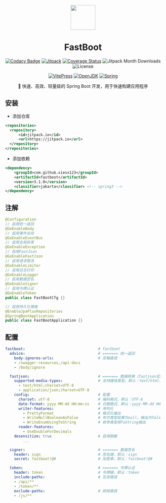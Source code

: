 <div align="center">

 <picture>
   <source media="(prefers-color-scheme: dark)" srcset="https://xiesx123.github.io/fastboot/spring_light.png" />
   <source media="(prefers-color-scheme: light)" srcset="https://xiesx123.github.io/fastboot/spring_dark.png" />
   <img src="https://xiesx123.github.io/fastboot/spring_light.png" width="80" />
 </picture>

<h1 align="center">FastBoot</h1>

[![Codacy Badge](https://api.codacy.com/project/badge/Grade/06e56b0ddea4428bbb72f9cbfa24e56f)](https://app.codacy.com/gh/xiesx123/fastboot?utm_source=github.com&utm_medium=referral&utm_content=xiesx123/fastboot&utm_campaign=Badge_Grade)
[![Jitpack](https://jitpack.io/v/xiesx123/fastboot.svg)](https://jitpack.io/#xiesx123/fastboot)
[![Coverage Status](https://coveralls.io/repos/github/xiesx123/fastboot/badge.svg?branch=master)](https://coveralls.io/github/xiesx123/fastboot?branch=master)
![Jitpack Month Downloads](https://img.shields.io/badge/dynamic/json?url=https%3A%2F%2Fjitpack.io%2Fapi%2Fdownloads%2Fcom.github.xiesx123%2Ffastboot&query=month&suffix=%20month&style=flat&label=Downloads&link=https%3A%2F%2Fjitpack.io%2F%23xiesx123%2Ffastboot&color=0078D7) 
![License](https://img.shields.io/badge/license-MIT-blue.svg?style=flat&label=License&color=0078D7)

[![VitePress](https://img.shields.io/badge/VitePress-Doc-3E63DD?logo=markdown)](https://xiesx123.github.io/fastboot)
[![OpenJDK](https://img.shields.io/badge/OpenJdk-8,21-red?logo=openjdk)](https://adoptium.net/zh-CN/temurin/releases)
[![Spring](https://img.shields.io/badge/Spring-2,3-6DB33F?logo=spring&logoColor=white)](https://spring.io/projects/spring-boot#overview)


🚀 快速、高效、轻量级的 Spring Boot 开发，用于快速构建应用程序

</div>

## 安装

- 添加仓库

```xml [pom.xml]
<repositories>
  <repository>
      <id>jitpack.io</id>
      <url>https://jitpack.io</url>
  </repository>
</repositories>
```

- 添加依赖

```xml
<dependency>
    <groupId>com.github.xiesx123</groupId>
    <artifactId>fastboot</artifactId>
    <version>3.1.0</version>
    <classifier>jakarta</classifier> <!-- spring3 -->
</dependency>
```

## 注解

```java
@Configuration
// 启用统一返回
@GoEnableBody
// 启用事件总线
@GoEnableEventBus
// 启用全局异常
@GoEnableException
// 启用FastJson
@GoEnableFastJson
// 启用请求限流
@GoEnableLimiter
// 启用日志打印
@GoEnableLogger
// 启用数据签名
@GoEnableSigner
// 启用令牌认证
@GoEnableToken
public class FastBootCfg {}

// 启用持久化增强
@EnableJpaPlusRepositories
@SpringBootApplication
public class FastBootApplication {}
```

## 配置

```yml
fastboot:                                 # fastboot
  advice:                                 # ======= 统一返回
    body-ignores-urls:                    # 忽略路径
    - /swagger-resources,/api-docs
    - /body/ignore

  fastjson:                               # ======= 数据转换（fastjson实现）
    supported-media-types:                # 支持媒体类型，默认：text/html、application/json
      - text/html;charset=UTF-8
      - application/json;charset=UTF-8
    config:                               # 配置
      charset: utf-8                      # 编码格式，默认：UTF-8
      date-format: yyyy-MM-dd HH:mm:ss    # 日期格式，默认：yyyy-MM-dd HH:mm:ss
      writer-features:                    # 序列化
        - PrettyFormat                    # 格式化输出
        - WriteNullBooleanAsFalse         # 布尔类型如果为null，输出为false，而不是null
        - WriteEnumUsingToString          # 枚举类型用ToString输出
      reader-features:
        - UseDoubleForDecimals
    desensitize: true                     # 启用脱敏
        ...

  signer:                                 # ======= 数据签名
    header: sign                          # 签名键，默认：sign
    secret: fastboot!@#                   # 加密串，默认：fastboot!@#

  token:                                  # ======= 令牌认证
    header: token                         # 令牌键，默认：token
    include-paths:                        # 包含路径
    - /api/**
    - /token/**
    exclude-paths:                        # 排除路径
    - /js/**
```
